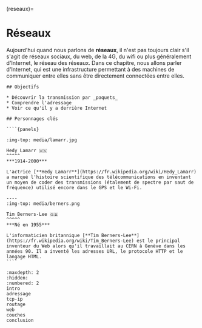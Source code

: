 (reseaux)=

# Réseaux

Aujourd'hui quand nous parlons de **réseaux**, il n'est pas toujours clair
s'il s'agit de réseaux sociaux, du web, de la 4G, du wifi ou plus généralement
d'Internet, le réseau des réseaux. 
Dans ce chapitre, nous allons parler d'Internet, qui est une infrastructure
permettant à des machines de communiquer entre elles sans être directement
connectées entre elles. 

`````{htmlonly}
## Objectifs

* Découvrir la transmission par _paquets_
* Comprendre l'adressage
* Voir ce qu'il y a derrière Internet

## Personnages clés

````{panels}

:img-top: media/lamarr.jpg

Hedy Lamarr 🇺🇸
^^^^^
***1914-2000***

L'actrice [**Hedy Lamarr**](https://fr.wikipedia.org/wiki/Hedy_Lamarr) a marqué l'histoire scientifique des télécommunications en inventant un moyen de coder des transmissions (étalement de spectre par saut de fréquence) utilisé encore dans le GPS et le Wi-Fi.

----
:img-top: media/berners.png

Tim Berners-Lee 🇬🇧
^^^^^
***Né en 1955***

L'informaticien britannique [**Tim Berners-Lee**](https://fr.wikipedia.org/wiki/Tim_Berners-Lee) est le principal inventeur du Web alors qu'il travaillait au CERN à Genève dans les années 90. Il a inventé les adresses URL, le protocole HTTP et le langage HTML.
````
`````

```{toctree}
:maxdepth: 2
:hidden:
:numbered: 2
intro
adressage
tcp-ip
routage
web
couches
conclusion
```
